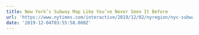```yaml
---
title: New York’s Subway Map Like You’ve Never Seen It Before
url: 'https://www.nytimes.com/interactive/2019/12/02/nyregion/nyc-subway-map.html'
date: '2019-12-04T03:55:58.000Z'
---
```

